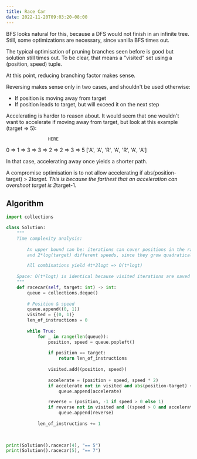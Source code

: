 ```yaml
---
title: Race Car
date: 2022-11-20T09:03:20-08:00
---
```


BFS looks natural for this, because a DFS would not finish in an infinite tree. Still, some 
optimizations are necessary, since vanilla BFS times out.

The typical optimisation of pruning branches seen before is good but solution still times out.
To be clear, that means a "visited" set using a (position, speed) tuple.

At this point, reducing branching factor makes sense.

Reversing makes sense only in two cases, and shouldn't be used otherwise:
- If position is moving away from target
- If position leads to target, but will exceed it on the next step

Accelerating is harder to reason about. It would seem that one wouldn't want to accelerate if
moving away from target, but look at this example (target => 5):

                    HERE
0 =>  1 => 3 => 3 => 2 => 2 => 3 => 5
    ['A', 'A', 'R', 'A', 'R', 'A', 'A']

In that case, accelerating away once yields a shorter path.

A compromise optimisation is to not allow accelerating if abs(position-target) > 2*target.
This is because the farthest that an acceleration can overshoot target is 2*target-1.

## Algorithm

```python
import collections

class Solution:
    """
    Time complexity analysis:
    
        An upper bound can be: iterations can cover positions in the range (-2*target, 2*target), 
        and 2*log(target) different speeds, since they grow quadratically.

        All combinations yield 4t*2logt => O(t*logt)
    
    Space: O(t*logt) is identical because visited iterations are saved
    """
    def racecar(self, target: int) -> int:
        queue = collections.deque()
        
        # Position & speed
        queue.append((0, 1))
        visited = {(0, 1)}
        len_of_instructions = 0
        
        while True:
            for _ in range(len(queue)):
                position, speed = queue.popleft()
                
                if position == target:
                    return len_of_instructions
                
                visited.add((position, speed))
                
                accelerate = (position + speed, speed * 2)
                if accelerate not in visited and abs(position-target) < 2*target:
                    queue.append(accelerate)

                reverse = (position, -1 if speed > 0 else 1)
                if reverse not in visited and ((speed > 0 and accelerate[0] > target) or (speed < 0 and accelerate[0] < target)):
                    queue.append(reverse)
            
            len_of_instructions += 1
            
            

print(Solution().racecar(4), "== 5")
print(Solution().racecar(5), "== 7")

```


